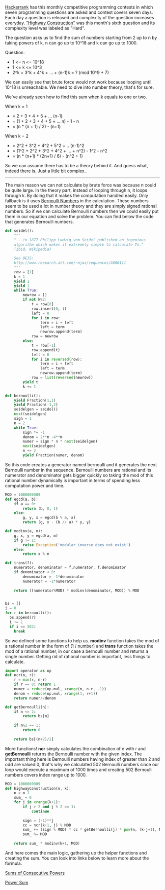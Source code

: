 [Hackerrank](https://www.hackerrank.com) has this monthly competitive programming contests in which seven programming questions are asked and contest covers seven days. Each day a question is released and complexity of the question increases everyday. ["Highway Construction"](https://www.hackerrank.com/contests/w35/challenges/highway-construction) was this month's sixth question and its complexity level was labeled as "Hard".

The question asks us to find the sum of numbers starting from 2 up to n by taking powers of k. n can go up to 10^18 and k can go up to 1000.

Question: 

* 1 <= n <= 10^18
* 1 <= k <= 10^3
* 2^k + 3^k + 4^k + … + (n-1)k = ? (mod 10^9 + 7)



We can easily see that brute force would not work because looping until 10^18 is unreachable. We need to dive into number theory, that's for sure.

We've already seen how to find this sum when k equals to one or two.

When k = 1

* = 2 + 3 + 4 + 5 + … (n-1) 
* = (1 + 2 + 3 + 4 + 5 + … n) - 1 - n 
* = (n * (n + 1) / 2) - (n+1)

When k = 2

* = 2^2 + 3^2 + 4^2 + 5^2 + .. (n-1)^2 
* = (1^2 + 2^2 + 3^2 + 4^2 + … + n^2) - 1^2 - n^2 
* = (n * (n+1) * (2n+1) / 6) - (n^2 + 1)

So we can assume there has to be a theory behind it. And guess what, indeed there is. Just a little bit complex..

----------------

The main reason we can not calculate by brute force was because n could be quite large. In the theory part, instead of looping through n, it loops through k. By doing that it makes the computation handled easily. Only fallback is it uses [Bernoulli Numbers](http://mathworld.wolfram.com/BernoulliNumber.html) in the calculation. These numbers seem to be used a lot in number theory and they are simply signed rational numbers. So if we can calculate Bernoulli numbers then we could easily put them in our equation and solve the problem. You can find below the code that generates Bernoulli numbers.

``` python
def seidel():
    """
    "...in 1877 Philipp Ludwig von Seidel published an ingenious
    algorithm which makes it extremely simple to calculate Tn."
    (Ibid, Wikipedia)
    
    See OEIS:
    http://www.research.att.com/~njas/sequences/A000111
    """
    row = [1]
    k = 1
    yield 1
    yield 1
    while True:
        newrow = []
        if not k%2:
            t = row[0]
            row.insert(0, t)
            left = 0
            for i in row:
                term = i + left
                left = term
                newrow.append(term)
            row = newrow
        else:
            t = row[-1]
            row.append(t)
            left = 0
            for i in reversed(row):
                term = i + left
                left = term
                newrow.append(term)
            row = list(reversed(newrow))
        yield t
        k += 1

def bernoulli():
    yield Fraction(1,1)
    yield Fraction(-1,2)
    seidelgen = seidel()
    next(seidelgen)
    sign = 1
    n = 2
    while True:
        sign *= -1
        denom = 2**n -4**n
        numer = sign * n * next(seidelgen)
        next(seidelgen)
        n += 2
        yield Fraction(numer, denom)
```



So this code creates a generator named bernoulli and it generates the next Bernoulli number in the sequence.
Bernoulli numbers are rational and its numerator and denominator gets bigger quickly so taking the mod of this rational number dynamically is important in terms of spending less computation power and time.

````python
MOD = 1000000009
def egcd(a, b):
    if a == 0:
        return (b, 0, 1)
    else:
        g, y, x = egcd(b % a, a)
        return (g, x - (b // a) * y, y)

def modinv(a, m):
    g, x, y = egcd(a, m)
    if g != 1:
        raise Exception('modular inverse does not exist')
    else:
        return x % m

def trans(f):
    numerator, denominator = f.numerator, f.denominator
    if denominator < 0:
        denominator = -1*denominator
        numerator = -1*numerator
        
    return ((numerator%MOD) * modinv(denominator, MOD)) % MOD


bs = []
i = 0
for r in bernoulli():
  bs.append(r)
  i += 1
  if i == 502:
    break


````



So we defined some functions to help us. **modinv** function takes the mod of a rational number in the form of 
(1 / number) and **trans** function takes the mod of a rational number, in our case a bernoulli number and returns a single number. Getting rid of rational number is important, less things to calculate.

``` python
import operator as op
def ncr(n, r):
    r = min(r, n-r)
    if r == 0: return 1
    numer = reduce(op.mul, xrange(n, n-r, -1))
    denom = reduce(op.mul, xrange(1, r+1))
    return numer//denom

def getBernoulli(n):
    if n <= 2:
        return bs[n]
    
    if n%2 == 1: 
        return 0
    
    return bs[(n+2)/2]
```



More functions!
**ncr** simply calculates the combination of n with r and **getBernoulli** returns the Bernoulli number with the given index.
The important thing here is Bernoulli numbers having index of greater than 2 and odd are valued 0, that's why we calculated 502 Bernoulli numbers since our loop would execute a maximum of 1000 times and creating 502 Bernoulli numbers covers index range up to 1000.

```python
MOD = 1000000009
def highwayConstruction(n, k):
    n = n-1
    sum_ = 0
    for j in xrange(k+1):
        if j > 2 and j % 2 == 1: 
            continue
            
        sign = (-1)**j
        cc = ncr(k+1, j) % MOD
        sum_ += (sign % MOD) * cc * getBernoulli(j) * pow(n, (k-j+1), MOD)
        sum_ %= MOD
        
    return sum_ * modinv(k+1, MOD)
```



And here comes the main logic, gathering up the helper functions and creating the sum.
You can look into links below to learn more about the formula.

[Sums of Consecutive Powers](https://www.johndcook.com/blog/2016/12/31/sums-of-consecutive-powers/)

[Power Sum](http://mathworld.wolfram.com/PowerSum.html)


